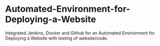# Automated-Environment-for-Deploying-a-Website
Integrated Jenkins, Docker and Github for an  Automated Environment for Deploying a Website with testing of website/code.
